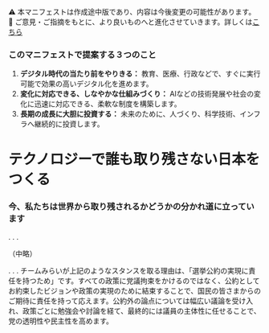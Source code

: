 ⚠️ 本マニフェストは作成途中版であり、内容は今後変更の可能性があります。  
💬 ご意見・ご指摘をもとに、より良いものへと進化させていきます。詳しくは[こちら](README.md#このマニフェスト自身もみんなの知恵を集めて改善していきます)

### このマニフェストで提案する３つのこと

1.  **デジタル時代の当たり前をやりきる：** 教育、医療、行政などで、すぐに実行可能で効果の高いデジタル化を進めます。
2.  **変化に対応できる、しなやかな仕組みづくり：** AIなどの技術発展や社会の変化に迅速に対応できる、柔軟な制度を構築します。
3.  **長期の成長に大胆に投資する：** 未来のために、人づくり、科学技術、インフラへ継続的に投資します。

# テクノロジーで誰も取り残さない日本をつくる

### 今、私たちは世界から取り残されるかどうかの分かれ道に立っています

.
.
.

（中略）

.
.
.
	チームみらいが上記のようなスタンスを取る理由は、「選挙公約の実現に責任を持つため」です。すべての政策に党議拘束をかけるのではなく、公約としてお約束したビジョンや政策の実現のために結束することで、国民の皆さまからのご期待に責任を持って応えます。公約外の論点については幅広い議論を受け入れ、政策ごとに勉強会や討論を経て、最終的には議員の主体性に任せることで、党の透明性や民主性を高めます。
